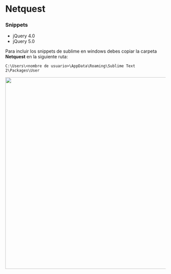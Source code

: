 # Netquest

<h3>Snippets</h3>

* jQuery 4.0
* jQuery 5.0

<p>Para incluir los snippets de sublime en windows debes copiar la carpeta <strong>Netquest</strong> en la siguiente ruta:</p>

```C:\Users\<nombre de usuario>\AppData\Roaming\Sublime Text 2\Packages\User```

<img src='http://i.imgur.com/OZxqTlP.png' width='600'>

